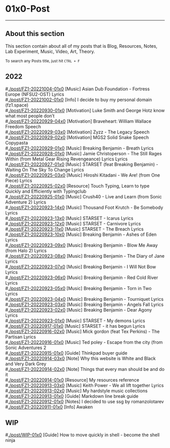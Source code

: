 # 01x0-Post
---------------

## About this section

This section contain about all of my posts that is Blog, Resources, Notes, Lab Experiment, Music, Video, Art, Theory.  

<p style="font-size: 12px">To search any Posts title, just hit <code class="code-mark">CTRL + F</code></p>

## 2022

#<a href="./post/FZ1-20221004-01x0.html">./post/FZ1-20221004-01x0</a> [Music] Asian Dub Foundation - Fortress Europe (NFSU2-OST) Lyrics    
#<a href="./post/FZ1-20221002-01x0.html">./post/FZ1-20221002-01x0</a> [Info] I decide to buy my personal domain (fz1.space)    
#<a href="./post/FZ1-20220930-01x0.html">./post/FZ1-20220930-01x0</a> [Motivation] Luke Smith and George Hotz know what most people don’t    
#<a href="./post/FZ1-20220929-04x0.html">./post/FZ1-20220929-04x0</a> [Motivation] Braveheart: William Wallace Freedom Speech   
#<a href="./post/FZ1-20220929-03x0.html">./post/FZ1-20220929-03x0</a> [Motivation] Zyzz - The Legacy Speech   
#<a href="./post/FZ1-20220929-02x0.html">./post/FZ1-20220929-02x0</a> [Motivation] MGS2 Solid Snake Speech Copypasta    
#<a href="./post/FZ1-20220929-01x0.html">./post/FZ1-20220929-01x0</a> [Music] Breaking Benjamin - Breath Lyrics    
#<a href="./post/FZ1-20220928-01x0.html">./post/FZ1-20220928-01x0</a> [Music] Jamie Christoperson - The Still Rages Within (from Metal Gear Rising Revengeance) Lyrics Lyrics    
#<a href="./post/FZ1-20220927-01x0.html">./post/FZ1-20220927-01x0</a> [Music] STARSET (feat Breaking Benjamin) - Waiting On The Sky To Change Lyrics    
#<a href="./post/FZ1-20220925-03x0.html">./post/FZ1-20220925-03x0</a> [Music] Hiroshi Kitadani - We Are! (from One Piece) Lyrics    
#<a href="./post/FZ1-20220925-02x0.html">./post/FZ1-20220925-02x0</a> [Resource] Touch Typing, Learn to type Quickly and Efficiently with Typingclub    
#<a href="./post/FZ1-20220925-01x0.html">./post/FZ1-20220925-01x0</a> [Music] Crush40 - Live and Learn (from Sonic Adventure 2) Lyrics  
#<a href="./post/FZ1-20220923-14x0.html">./post/FZ1-20220923-14x0</a> [Music] Thousand Foot Krutch - Be Somebody Lyrics  
#<a href="./post/FZ1-20220923-13x0.html">./post/FZ1-20220923-13x0</a> [Music] STARSET - Icarus Lyrics  
#<a href="./post/FZ1-20220923-12x0.html">./post/FZ1-20220923-12x0</a> [Music] STARSET - Carnivore Lyrics  
#<a href="./post/FZ1-20220923-11x0.html">./post/FZ1-20220923-11x0</a> [Music] STARSET - The Breach Lyrics  
#<a href="./post/FZ1-20220923-10x0.html">./post/FZ1-20220923-10x0</a> [Music] Breaking Benjamin - Ashes of Eden Lyrics  
#<a href="./post/FZ1-20220923-09x0.html">./post/FZ1-20220923-09x0</a> [Music] Breaking Benjamin - Blow Me Away (from Halo 2) Lyrics  
#<a href="./post/FZ1-20220923-08x0.html">./post/FZ1-20220923-08x0</a> [Music] Breaking Benjamin - The Diary of Jane Lyrics  
#<a href="./post/FZ1-20220923-07x0.html">./post/FZ1-20220923-07x0</a> [Music] Breaking Benjamin - I Will Not Bow Lyrics  
#<a href="./post/FZ1-20220923-06x0.html">./post/FZ1-20220923-06x0</a> [Music] Breaking Benjamin - Red Cold River Lyrics  
#<a href="./post/FZ1-20220923-05x0.html">./post/FZ1-20220923-05x0</a> [Music] Breaking Benjamin - Torn in Two Lyrics  
#<a href="./post/FZ1-20220923-04x0.html">./post/FZ1-20220923-04x0</a> [Music] Breaking Benjamin - Tourniquet Lyrics  
#<a href="./post/FZ1-20220923-03x0.html">./post/FZ1-20220923-03x0</a> [Music] Breaking Benjamin - Angels Fall Lyrics  
#<a href="./post/FZ1-20220923-02x0.html">./post/FZ1-20220923-02x0</a> [Music] Breaking Benjamin - Dear Agony Lyrics  
#<a href="./post/FZ1-20220923-01x0.html">./post/FZ1-20220923-01x0</a> [Music] STARSET - My demons Lyrics  
#<a href="./post/FZ1-20220917-01x0.html">./post/FZ1-20220917-01x0</a> [Music] STARSET - it has begun Lyrics  
#<a href="./post/FZ1-20220916-02x0.html">./post/FZ1-20220916-02x0</a> [Music] Mick gordon (feat Tex Perkins) - The Partisan Lyrics  
#<a href="./post/FZ1-20220916-01x0.html">./post/FZ1-20220916-01x0</a> [Music] Ted poley - Escape from the city (from Sonic Adventures 2  
#<a href="./post/FZ1-20220915-01x0.html">./post/FZ1-20220915-01x0</a> [Guide] Thinkpad buyer guide  
#<a href="./post/FZ1-20220914-03x0.html">./post/FZ1-20220914-03x0</a> [Note] Why this website is White and Black and Very Dark Grey  
#<a href="./post/FZ1-20220914-02x0.html">./post/FZ1-20220914-02x0</a> [Note] Things that every man should be and do it  
#<a href="./post/FZ1-20220914-01x0.html">./post/FZ1-20220914-01x0</a> [Resource] My resources reference  
#<a href="./post/FZ1-20220913-03x0.html">./post/FZ1-20220913-03x0</a> [Music] Keith Power - We all lift together Lyrics  
#<a href="./post/FZ1-20220913-02x0.html">./post/FZ1-20220913-02x0</a> [Music] My hardstyle music collections   
#<a href="./post/FZ1-20220913-01x0.html">./post/FZ1-20220913-01x0</a> [Guide] Markdown line break guide  
#<a href="./post/FZ1-20220912-01x0.html">./post/FZ1-20220912-01x0</a> [Notes] I decided to use ssg by romanzolotarev  
#<a href="./post/FZ1-20220911-01x0.html">./post/FZ1-20220911-01x0</a> [Info] Awaken   

## WIP

#<a href="./post/WIP-01x0.html">./post/WIP-01x0</a> [Guide] How to move quickly in shell - become the shell ninja
